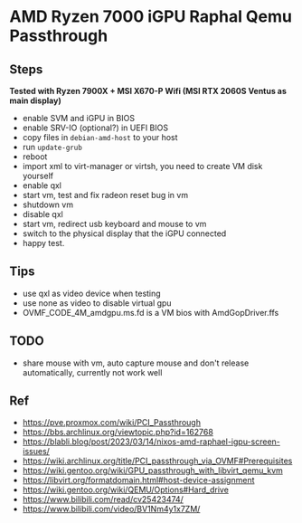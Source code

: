 # AMD Ryzen 7000 iGPU Raphal Qemu Passthrough

## Steps

**Tested with Ryzen 7900X + MSI X670-P Wifi (MSI RTX 2060S Ventus as main display)**

* enable SVM and iGPU in BIOS
* enable SRV-IO (optional?) in UEFI BIOS
* copy files in `debian-amd-host` to your host
* run `update-grub`
* reboot
* import xml to virt-manager or virtsh, you need to create VM disk yourself
* enable qxl
* start vm, test and fix radeon reset bug in vm
* shutdown vm
* disable qxl
* start vm, redirect usb keyboard and mouse to vm
* switch to the physical display that the iGPU connected
* happy test.

## Tips

* use qxl as video device when testing
* use none as video to disable virtual gpu
* OVMF_CODE_4M_amdgpu.ms.fd is a VM bios with AmdGopDriver.ffs

## TODO

* share mouse with vm, auto capture mouse and don't release automatically, currently not work well

## Ref

* https://pve.proxmox.com/wiki/PCI_Passthrough
* https://bbs.archlinux.org/viewtopic.php?id=162768
* https://blabli.blog/post/2023/03/14/nixos-amd-raphael-igpu-screen-issues/
* https://wiki.archlinux.org/title/PCI_passthrough_via_OVMF#Prerequisites
* https://wiki.gentoo.org/wiki/GPU_passthrough_with_libvirt_qemu_kvm
* https://libvirt.org/formatdomain.html#host-device-assignment
* https://wiki.gentoo.org/wiki/QEMU/Options#Hard_drive
* https://www.bilibili.com/read/cv25423474/
* https://www.bilibili.com/video/BV1Nm4y1x7ZM/
